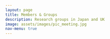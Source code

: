 ```yaml
---
layout: page
title: Members & Groups
description: Research groups in Japan and UK
image: assets/images/pic_meeting.jpg
nav-menu: true
---
```


<span class="image fit"><img src="{% link assets/images/pic_member.jpg %}" alt="" /></span>
